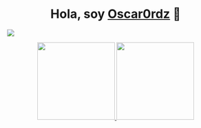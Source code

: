 <div align="center">
<h1 align="center">Hola, soy <a href="https://aristi.dev">Oscar0rdz</a> 👋</h1>
</div>
<img src="https://imgur.com/a/8H6MXLx">

<p align="center">
<a href="(https://github.com/oscar0rdz)">
  <img height="180em" src="https://github-readme-stats-eight-theta.vercel.app/api?username=oscar0rdz&show_icons=true&theme=algolia&include_all_commits=true&count_private=true"/>
  <img height="180em" src="https://github-readme-stats-eight-theta.vercel.app/api/top-langs/?username=oscar0rdz&layout=compact&langs_count=8&theme=algolia"/>
</a>
</p>
